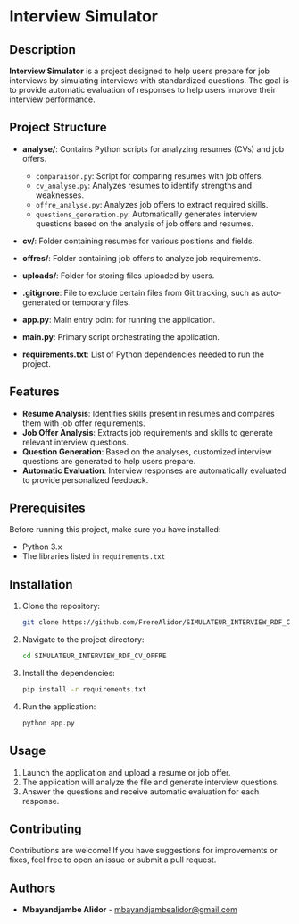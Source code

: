 
# Interview Simulator

## Description

**Interview Simulator** is a project designed to help users prepare for job interviews by simulating 
interviews with standardized questions. The goal is to provide automatic evaluation of responses to
help users improve their interview performance.

## Project Structure

- **analyse/**: Contains Python scripts for analyzing resumes (CVs) and job offers.
  - `comparaison.py`: Script for comparing resumes with job offers.
  - `cv_analyse.py`: Analyzes resumes to identify strengths and weaknesses.
  - `offre_analyse.py`: Analyzes job offers to extract required skills.
  - `questions_generation.py`: Automatically generates interview questions based on the analysis of job offers and resumes.
  
- **cv/**: Folder containing resumes for various positions and fields.

- **offres/**: Folder containing job offers to analyze job requirements.

- **uploads/**: Folder for storing files uploaded by users.

- **.gitignore**: File to exclude certain files from Git tracking, such as auto-generated or temporary files.

- **app.py**: Main entry point for running the application.

- **main.py**: Primary script orchestrating the application.

- **requirements.txt**: List of Python dependencies needed to run the project.

## Features

- **Resume Analysis**: Identifies skills present in resumes and compares them with job offer requirements.
- **Job Offer Analysis**: Extracts job requirements and skills to generate relevant interview questions.
- **Question Generation**: Based on the analyses, customized interview questions are generated to help users prepare.
- **Automatic Evaluation**: Interview responses are automatically evaluated to provide personalized feedback.

## Prerequisites

Before running this project, make sure you have installed:

- Python 3.x
- The libraries listed in `requirements.txt`

## Installation

1. Clone the repository:

   ```bash
   git clone https://github.com/FrereAlidor/SIMULATEUR_INTERVIEW_RDF_CV_OFFRE.git
   ```

2. Navigate to the project directory:

   ```bash
   cd SIMULATEUR_INTERVIEW_RDF_CV_OFFRE
   ```

3. Install the dependencies:

   ```bash
   pip install -r requirements.txt
   ```

4. Run the application:

   ```bash
   python app.py
   ```

## Usage

1. Launch the application and upload a resume or job offer.
2. The application will analyze the file and generate interview questions.
3. Answer the questions and receive automatic evaluation for each response.

## Contributing

Contributions are welcome! If you have suggestions for improvements or fixes, feel free to open an issue or submit a pull request.

## Authors

- **Mbayandjambe Alidor** - mbayandjambealidor@gmail.com

